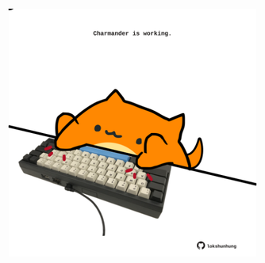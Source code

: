 <!-- built at 17/06/2022, 13:10:43 UTC -->
<p align="center">
  <img width="500" height="500" src="./ReadmeImage.svg">
</p>
